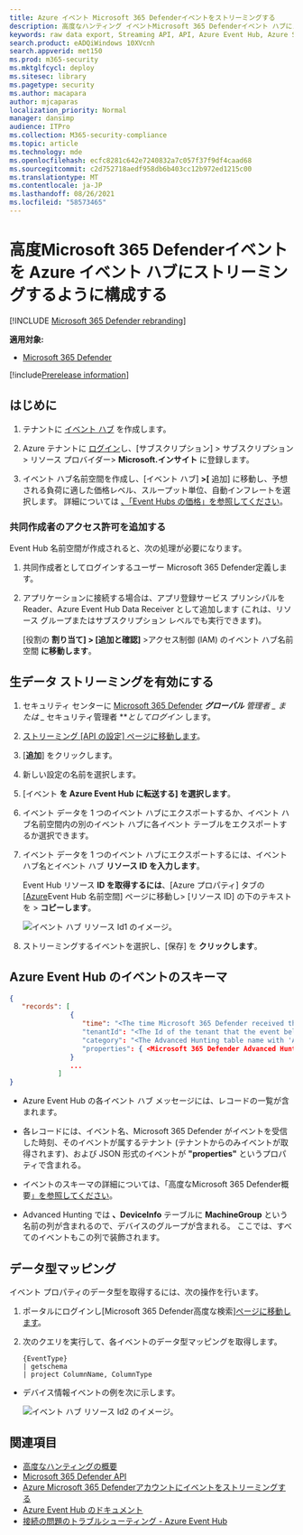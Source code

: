 ```yaml
---
title: Azure イベント Microsoft 365 Defenderイベントをストリーミングする
description: 高度なハンティング イベントMicrosoft 365 Defenderイベント ハブにストリーミングするイベント を構成する方法について学習します。
keywords: raw data export, Streaming API, API, Azure Event Hub, Azure Storage, storage account, Advanced Hunting, raw data sharing
search.product: eADQiWindows 10XVcnh
search.appverid: met150
ms.prod: m365-security
ms.mktglfcycl: deploy
ms.sitesec: library
ms.pagetype: security
ms.author: macapara
author: mjcaparas
localization_priority: Normal
manager: dansimp
audience: ITPro
ms.collection: M365-security-compliance
ms.topic: article
ms.technology: mde
ms.openlocfilehash: ecfc8281c642e7240832a7c057f37f9df4caad68
ms.sourcegitcommit: c2d752718aedf958db6b403cc12b972ed1215c00
ms.translationtype: MT
ms.contentlocale: ja-JP
ms.lasthandoff: 08/26/2021
ms.locfileid: "58573465"
---
```

# <a name="configure-microsoft-365-defender-to-stream-advanced-hunting-events-to-your-azure-event-hub"></a>高度Microsoft 365 Defenderイベントを Azure イベント ハブにストリーミングするように構成する

[!INCLUDE [Microsoft 365 Defender rebranding](../../includes/microsoft-defender.md)]


**適用対象:**
- [Microsoft 365 Defender](https://go.microsoft.com/fwlink/?linkid=2118804)

[!include[Prerelease information](../../includes/prerelease.md)]

## <a name="before-you-begin"></a>はじめに

1. テナントに [イベント ハブ](/azure/event-hubs/) を作成します。

2. Azure テナントに [ログイン](https://ms.portal.azure.com/)し、[サブスクリプション] > サブスクリプション > リソース プロバイダー> **Microsoft.インサイト** に登録します。

3. イベント ハブ名前空間を作成し、[イベント ハブ] **>[** 追加] に移動し、予想される負荷に適した価格レベル、スループット単位、自動インフレートを選択します。 詳細については [、「Event Hubs の価格」を参照してください](https://azure.microsoft.com/pricing/details/event-hubs/)。

### <a name="add-contributor-permissions"></a>共同作成者のアクセス許可を追加する

Event Hub 名前空間が作成されると、次の処理が必要になります。

1. 共同作成者としてログインするユーザー Microsoft 365 Defender定義します。

2. アプリケーションに接続する場合は、アプリ登録サービス プリンシパルを Reader、Azure Event Hub Data Receiver として追加します (これは、リソース グループまたはサブスクリプション レベルでも実行できます)。

    [役割の **割り当て] > [追加と確認]** >アクセス制御 (IAM) のイベント ハブ名前空間 **に移動します**。

## <a name="enable-raw-data-streaming"></a>生データ ストリーミングを有効にする

1. セキュリティ センターに [Microsoft 365 Defender](https://security.microsoft.com) ***グローバル** 管理者 _ または _* セキュリティ管理者 **_としてログイン_ します。

2. [ストリーミング [API の設定] ページに移動します](https://security.microsoft.com/settings/mtp_settings/raw_data_export)。

3. [**追加**] をクリックします。

4. 新しい設定の名前を選択します。

5. [イベント **を Azure Event Hub に転送する] を選択します**。

6. イベント データを 1 つのイベント ハブにエクスポートするか、イベント ハブ名前空間内の別のイベント ハブに各イベント テーブルをエクスポートするか選択できます。

7. イベント データを 1 つのイベント ハブにエクスポートするには、イベント ハブ名とイベント ハブ **リソース ID を入力します**。

   Event Hub リソース **ID を取得するには**、[Azure プロパティ] タブの [[Azure](https://ms.portal.azure.com/)Event Hub 名前空間] ページに移動し> [リソース ID] の下のテキストを  >  **コピーします**。

   ![イベント ハブ リソース Id1 のイメージ。](../defender-endpoint/images/event-hub-resource-id.png)

8. ストリーミングするイベントを選択し、[保存] を **クリックします**。

## <a name="the-schema-of-the-events-in-azure-event-hub"></a>Azure Event Hub のイベントのスキーマ

```JSON
{
   "records": [
               {
                  "time": "<The time Microsoft 365 Defender received the event>"
                  "tenantId": "<The Id of the tenant that the event belongs to>"
                  "category": "<The Advanced Hunting table name with 'AdvancedHunting-' prefix>"
                  "properties": { <Microsoft 365 Defender Advanced Hunting event as Json> }
               }
               ...
            ]
}
```

- Azure Event Hub の各イベント ハブ メッセージには、レコードの一覧が含まれます。

- 各レコードには、イベント名、Microsoft 365 Defender がイベントを受信した時刻、そのイベントが属するテナント (テナントからのみイベントが取得されます)、および JSON 形式のイベントが **"properties"** というプロパティで含まれる。

- イベントのスキーマの詳細については、「高度なMicrosoft 365 Defender概要[」を参照してください](advanced-hunting-overview.md)。

- Advanced Hunting では **、DeviceInfo** テーブルに **MachineGroup** という名前の列が含まれるので、デバイスのグループが含まれる。 ここでは、すべてのイベントもこの列で装飾されます。

## <a name="data-types-mapping"></a>データ型マッピング

イベント プロパティのデータ型を取得するには、次の操作を行います。

1. ポータルにログインし[Microsoft 365 Defender[](https://security.microsoft.com)高度な検索][ページに移動します](https://security.microsoft.com/hunting-package)。

2. 次のクエリを実行して、各イベントのデータ型マッピングを取得します。

   ```kusto
   {EventType}
   | getschema
   | project ColumnName, ColumnType
   ```

- デバイス情報イベントの例を次に示します。

  ![イベント ハブ リソース Id2 のイメージ。](../defender-endpoint/images/machine-info-datatype-example.png)

## <a name="related-topics"></a>関連項目

- [高度なハンティングの概要](advanced-hunting-overview.md)
- [Microsoft 365 Defender API](streaming-api.md)
- [Azure Microsoft 365 Defenderアカウントにイベントをストリーミングする](streaming-api-storage.md)
- [Azure Event Hub のドキュメント](/azure/event-hubs/)
- [接続の問題のトラブルシューティング - Azure Event Hub](/azure/event-hubs/troubleshooting-guide)

